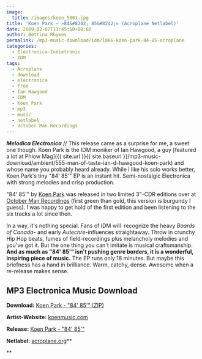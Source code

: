 ```yaml
---
image:
  title: /images/koen_5001.jpg
title: 'Koen Park – »84&#8242; 85&#8242;« (Acroplane Netlabel)'
date: 2009-02-07T11:45:50+00:00
author: Bettina Rhymes
permalink: /mp3-music-download/idm/1066-koen-park-84-85-acroplane
categories:
  - Electronica-Indietronic
  - IDM
tags:
  - Acroplane
  - download
  - electronica
  - free
  - Ian Hawgood
  - IDM
  - Koen Park
  - mp3
  - music
  - netlabel
  - October Man Recordings
---
```

***Melodica Electronica*** // This release came as a surprise for me, a sweet one though. Koen Park is the IDM moniker of Ian Hawgood, a guy [featured a lot at Phlow Mag]({{ site.url }}{{ site.baseurl }}/mp3-music-download/ambient/555-man-of-taste-ian-d-hawgood-koen-park) and whose name you probably heard already. While I like his solo works better, Koen Park's tiny "84' 85'" EP is an instant hit. Semi-nostalgic Electronica with strong melodies and crisp production.

<!--more-->

<!--adsense-->

"84' 85'" by [Koen Park](http://www.koenmusic.com/) was released in two limited 3"-CDR editions over at [October Man Recordings](http://www.freewebs.com/octobermanrecordings/index.htm) (first green than gold, this version is burgundy I guess). I was happy to get hold of the first edition and been listening to the six tracks a lot since then.

In a way, it's nothing special. Fans of IDM will  recognize the heavy _Boards of Canada_- and early _Autechre_-influences straightaway. Throw in crunchy Hip Hop beats, fumes of field-recordings plus melancholy melodies and you've got it. But the one thing you can't imitate is musical craftsmanship. **And as much as "84' 85'" isn't pushing genre borders, it is a wonderful, inspiring piece of music.** The EP runs only 18 minutes. But maybe this briefness has a hand in brilliance. Warm, catchy, dense. Awesome when a re-release makes sense.

## MP3 Electronica Music Download

**Download:** <a href="http://www.archive.org/compress/acp040_koen_park_-_8485" target="_blank">Koen Park - "84' 85'" (ZIP)</a>
  
**Artist-Website:** [koenmusic.com](http://www.koenmusic.com/)
  
**Release:** [Koen Park - "84' 85'"](http://www.acroplane.org/static.php?page=static070108-202548)
  
**Netlabel:** [acroplane.org](http://www.acroplane.org/)**
  
**